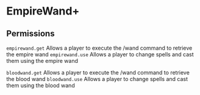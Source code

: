 # EmpireWand+

## Permissions
`empirewand.get` Allows a player to execute the /wand command to retrieve the empire wand
`empirewand.use` Allows a player to change spells and cast them using the empire wand

`bloodwand.get` Allows a player to execute the /wand command to retrieve the blood wand
`bloodwand.use` Allows a player to change spells and cast them using the blood wand